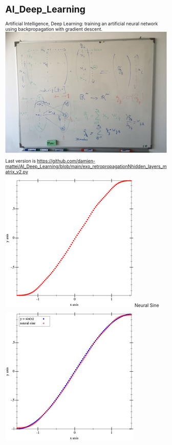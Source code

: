 # AI_Deep_Learning
Artificial Intelligence, Deep Learning: training an artificial neural network using backpropagation with gradient descent.
![white board](IMG_2595.JPG?raw=true "white board")

Last version is
https://github.com/damien-mattei/AI_Deep_Learning/blob/main/exo_retropropagationNhidden_layers_matrix_v2.py



![neural sine](neural-sine.jpg?raw=true "neural sine")
Neural Sine


![sin neural sine](sin-neural-sine.jpg?raw=true "sin neural sine")
